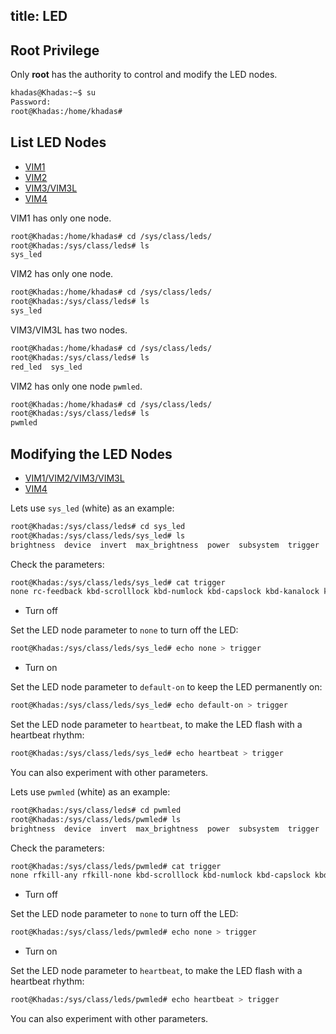 title: LED
---

## Root Privilege

Only **root** has the authority to control and modify the LED nodes.

```bash
khadas@Khadas:~$ su
Password:
root@Khadas:/home/khadas#
```

## List LED Nodes

<ul class="nav nav-tabs" id="myTab" role="tablist">
  <li class="nav-item" role="presentation">
    <a class="nav-link active" id="home-tab" data-toggle="tab" href="#vim1-node" role="tab" aria-controls="vim1" aria-selected="true">VIM1</a>
  </li>
  <li class="nav-item" role="presentation">
    <a class="nav-link" id="profile-tab" data-toggle="tab" href="#vim2-node" role="tab" aria-controls="vim2" aria-selected="false">VIM2</a>
  </li>
  <li class="nav-item" role="presentation">
    <a class="nav-link" id="contact-tab" data-toggle="tab" href="#vim3-node" role="tab" aria-controls="vim3" aria-selected="false">VIM3/VIM3L</a>
  </li>
  <li class="nav-item" role="presentation">
    <a class="nav-link" id="contact-tab" data-toggle="tab" href="#vim4-node" role="tab" aria-controls="vim4" aria-selected="false">VIM4</a>
  </li>
</ul>
<div class="tab-content" id="myTabContent">
  <div class="tab-pane fade show active" id="vim1-node" role="tabpanel" aria-labelledby="vim1-tab">
  
  VIM1 has only one node.

  ```bash
  root@Khadas:/home/khadas# cd /sys/class/leds/
  root@Khadas:/sys/class/leds# ls
  sys_led
  ```
  </div>
  <div class="tab-pane fade" id="vim2-node" role="tabpanel" aria-labelledb="vim2-tab">

  VIM2 has only one node.

  ```bash
  root@Khadas:/home/khadas# cd /sys/class/leds/
  root@Khadas:/sys/class/leds# ls
  sys_led
  ```
  </div>
  <div class="tab-pane fade" id="vim3-node" role="tabpanel" aria-labelledby="vim3-tab">

  VIM3/VIM3L has two nodes.

  ```bash
  root@Khadas:/home/khadas# cd /sys/class/leds/
  root@Khadas:/sys/class/leds# ls
  red_led  sys_led
  ```
  </div>
  <div class="tab-pane fade" id="vim4-node" role="tabpanel" aria-labelledby="vim4-tab">

  VIM2 has only one node `pwmled`.

  ```bash
  root@Khadas:/home/khadas# cd /sys/class/leds/
  root@Khadas:/sys/class/leds# ls
  pwmled
  ```
  </div>
</div>


## Modifying the LED Nodes


<ul class="nav nav-tabs" id="myTab" role="tablist">
  <li class="nav-item" role="presentation">
    <a class="nav-link active" id="home-tab" data-toggle="tab" href="#vim1" role="tab" aria-controls="vim1" aria-selected="true">VIM1/VIM2/VIM3/VIM3L</a>
  </li>
  <li class="nav-item" role="presentation">
    <a class="nav-link" id="contact-tab" data-toggle="tab" href="#vim4" role="tab" aria-controls="vim4" aria-selected="false">VIM4</a>
  </li>
</ul>
<div class="tab-content" id="myTabContent">
  <div class="tab-pane fade show active" id="vim1" role="tabpanel" aria-labelledby="vim1-tab">

Lets use `sys_led` (white) as an example:

```bash
root@Khadas:/sys/class/leds# cd sys_led
root@Khadas:/sys/class/leds/sys_led# ls
brightness  device  invert  max_brightness  power  subsystem  trigger  uevent
```

Check the parameters:

```bash
root@Khadas:/sys/class/leds/sys_led# cat trigger
none rc-feedback kbd-scrolllock kbd-numlock kbd-capslock kbd-kanalock kbd-shiftlock kbd-altgrlock kbd-ctrllock kbd-altlock kbd-shiftllock kbd-shiftrlock kbd-ctrlllock kbd-ctrlrlock timer oneshot [heartbeat] backlight gpio cpu0 cpu1 cpu2 cpu3 cpu4 cpu5 default-on transient panic rc_feedback emmc sd sdio rfkill0 rfkill1 rfkill2 rfkill3
```

* Turn off

Set the LED node parameter to `none` to turn off the LED:

```bash
root@Khadas:/sys/class/leds/sys_led# echo none > trigger
```

* Turn on

Set the LED node parameter to `default-on` to keep the LED permanently on:

```bash
root@Khadas:/sys/class/leds/sys_led# echo default-on > trigger
```

Set the LED node parameter to `heartbeat`, to make the LED flash with a heartbeat rhythm:

```bash
root@Khadas:/sys/class/leds/sys_led# echo heartbeat > trigger
```

You can also experiment with other parameters.                                                                                                                                            

  </div>
  <div class="tab-pane fade" id="vim4" role="tabpanel" aria-labelledby="vim4-tab">

Lets use `pwmled` (white) as an example:

```bash
root@Khadas:/sys/class/leds# cd pwmled
root@Khadas:/sys/class/leds/pwmled# ls
brightness  device  invert  max_brightness  power  subsystem  trigger  uevent
```

Check the parameters:

```bash
root@Khadas:/sys/class/leds/pwmled# cat trigger
none rfkill-any rfkill-none kbd-scrolllock kbd-numlock kbd-capslock kbd-kanalock kbd-shiftlock kbd-altgrlock kbd-ctrllock kbd-altlock kbd-shiftllock kbd-shiftrlock kbd-ctrlllock kbd-ctrlrlock khadas-bat-charging-or-full khadas-bat-charging [khadas-bat-full] khadas-bat-charging-blink-full-solid mmc0 mmc1 mmc2 timer oneshot heartbeat rfkill0 rfkill1 rfkill2 rfkill3
```

* Turn off

Set the LED node parameter to `none` to turn off the LED:

```bash
root@Khadas:/sys/class/leds/pwmled# echo none > trigger
```

* Turn on

Set the LED node parameter to `heartbeat`, to make the LED flash with a heartbeat rhythm:

```bash
root@Khadas:/sys/class/leds/pwmled# echo heartbeat > trigger
```

You can also experiment with other parameters.                                                                                                                                            

  </div>
</div>

